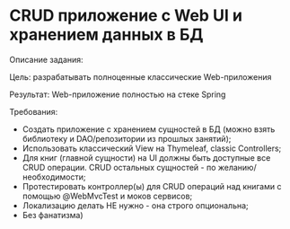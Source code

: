 # CRUD приложение с Web UI и хранением данных в БД

Описание задания:

Цель: разрабатывать полноценные классические Web-приложения

Результат: Web-приложение полностью на стеке Spring

Требования:

- Создать приложение с хранением сущностей в БД (можно взять библиотеку и DAO/репозитории из прошлых занятий);
- Использовать классический View на Thymeleaf, classic Controllers;
- Для книг (главной сущности) на UI должны быть доступные все CRUD операции. CRUD остальных сущностей - по желанию/необходимости;
- Протестировать контроллер(ы) для CRUD операций над книгами с помощью @WebMvcTest и моков сервисов;
- Локализацию делать НЕ нужно - она строго опциональна;
- Без фанатизма)